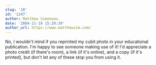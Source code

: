 ```yaml
---
slug: '18'
id: '1247'
author: Matthew Simoneau
date: '2004-11-19 15:20:39'
author_url: https://www.matthewsim.com/
---
```

No, I wouldn't mind if you reprinted my cubit photo in your educational publication.  I'm happy to see someone making use of it!  I'd appreciate a photo credit (if there's room), a link (if it's online), and a copy (if it's printed), but don't let any of these stop you from using it.
